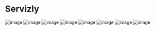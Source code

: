 # Servizly

![image](https://github.com/Harshgupta2902/Servizly/assets/147129512/4f8dfcb6-e66c-42ef-a83e-8b9afa614f5e)
   ![image](https://github.com/Harshgupta2902/Servizly/assets/147129512/e10c8e05-a5b3-44f6-a8cb-aa4c5cce72db)   ![image](https://github.com/Harshgupta2902/Servizly/assets/147129512/76812dbf-4680-4239-9ade-a7a37142301a) ![image](https://github.com/Harshgupta2902/Servizly/assets/147129512/f9ecf211-362d-4dc8-9167-f19e3c96472b)    ![image](https://github.com/Harshgupta2902/Servizly/assets/147129512/a11092f0-a4b6-45bb-9c3e-dda477e33e7e)     ![image](https://github.com/Harshgupta2902/Servizly/assets/147129512/bd9f7782-7729-4ac1-bcdd-64e9fb59fef0)  ![image](https://github.com/Harshgupta2902/Servizly/assets/147129512/be99e8da-a764-420f-a07d-fdcb125d9d9c)  ![image](https://github.com/Harshgupta2902/Servizly/assets/147129512/7eada730-a3aa-4b1c-8c74-9e82e0f7881e)





